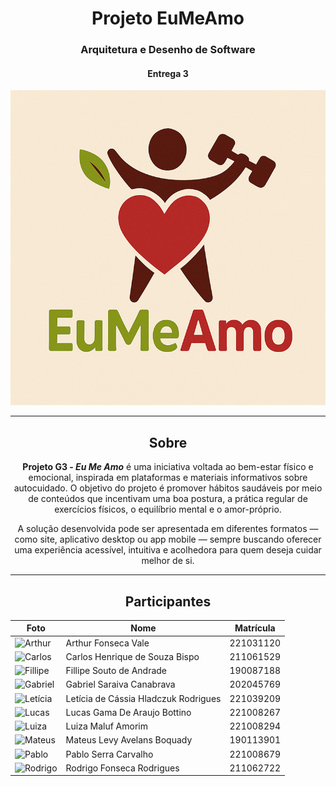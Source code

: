 <center>

# __Projeto EuMeAmo__

### __Arquitetura e Desenho de Software__

#### __Entrega 3__

![logo](./docs/logo.jpeg)

</center>

---

<center>

## Sobre 

**Projeto G3 - *Eu Me Amo*** é uma iniciativa voltada ao bem-estar físico e emocional, inspirada em plataformas e materiais informativos sobre autocuidado. O objetivo do projeto é promover hábitos saudáveis por meio de conteúdos que incentivam uma boa postura, a prática regular de exercícios físicos, o equilíbrio mental e o amor-próprio.

A solução desenvolvida pode ser apresentada em diferentes formatos — como site, aplicativo desktop ou app mobile — sempre buscando oferecer uma experiência acessível, intuitiva e acolhedora para quem deseja cuidar melhor de si.

---
## __Participantes__

| Foto | Nome | Matrícula |
|------|------|-----------|
| ![Arthur](https://avatars.githubusercontent.com/u/169956243?v=4) | Arthur Fonseca Vale | 221031120 |
| ![Carlos](https://avatars.githubusercontent.com/u/176343509?s=400&u=f68505c1514d25643e35b4b3869217ca352e8ab5&v=4) | Carlos Henrique de Souza Bispo | 211061529 |
| ![Fillipe](https://avatars.githubusercontent.com/u/72557022?v=4) | Fillipe Souto de Andrade | 190087188 |
| ![Gabriel](https://avatars.githubusercontent.com/u/123017858?v=4) | Gabriel Saraiva Canabrava | 202045769 |
| ![Letícia](https://avatars.githubusercontent.com/u/109438911?v=4) | Letícia de Cássia Hladczuk Rodrigues | 221039209 |
| ![Lucas](https://avatars.githubusercontent.com/u/101297130?v=4) | Lucas Gama De Araujo Bottino | 221008267 |
| ![Luiza](https://avatars.githubusercontent.com/u/117913962?v=4) | Luiza Maluf Amorim | 221008294 |
| ![Mateus](https://avatars.githubusercontent.com/u/70410544?v=4) | Mateus Levy Avelans Boquady | 190113901 |
| ![Pablo](https://avatars.githubusercontent.com/u/164106433?v=4) | Pablo Serra Carvalho | 221008679 |
| ![Rodrigo](https://avatars.githubusercontent.com/u/98030427?v=4) | Rodrigo Fonseca Rodrigues | 211062722 |
